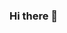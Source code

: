 ### Hi there 👋

<!--
**tmcarb/tmcarb** is a ✨ _special_ ✨ repository because its `README.md` (this file) appears on your GitHub profile.

I am Thomas
This is my readme.md file in my repository named after my username
